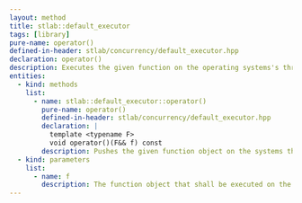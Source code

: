 ```yaml
---
layout: method
title: stlab::default_executor
tags: [library]
pure-name: operator()
defined-in-header: stlab/concurrency/default_executor.hpp 
declaration: operator()
description: Executes the given function on the operating systems's thread pool.
entities:
  - kind: methods
    list:
      - name: stlab::default_executor::operator()
        pure-name: operator()
        defined-in-header: stlab/concurrency/default_executor.hpp 
        declaration: |
          template <typename F> 
          void operator()(F&& f) const
        description: Pushes the given function object on the systems thread pool.
  - kind: parameters
    list:
      - name: f
        description: The function object that shall be executed on the thread pool.
---
```

